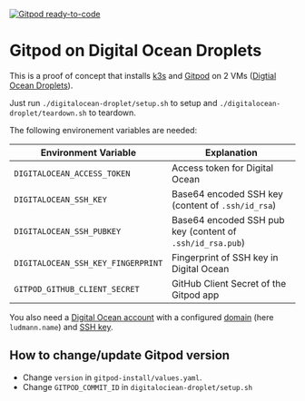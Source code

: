 [![Gitpod ready-to-code](https://img.shields.io/badge/Gitpod-ready--to--code-blue?logo=gitpod)](https://gitpod.io/#https://github.com/corneliusludmann/gitpod-k3s-droplet)

# Gitpod on Digital Ocean Droplets

This is a proof of concept that installs [k3s](https://k3s.io/) and [Gitpod](http://gitpod.io/) on 2 VMs ([Digtial Ocean Droplets](https://www.digitalocean.com/products/droplets/)).

Just run `./digitalocean-droplet/setup.sh` to setup and `./digitalocean-droplet/teardown.sh` to teardown.

The following environement variables are needed:

| Environment Variable               | Explanation                                               |
|------------------------------------|-----------------------------------------------------------|
| `DIGITALOCEAN_ACCESS_TOKEN`        | Access token for Digital Ocean                            |
| `DIGITALOCEAN_SSH_KEY`             | Base64 encoded SSH key (content of `.ssh/id_rsa`)         |
| `DIGITALOCEAN_SSH_PUBKEY`          | Base64 encoded SSH pub key (content of `.ssh/id_rsa.pub`) |
| `DIGITALOCEAN_SSH_KEY_FINGERPRINT` | Fingerprint of SSH key in Digital Ocean                   |
| `GITPOD_GITHUB_CLIENT_SECRET`      | GitHub Client Secret of the Gitpod app                    |

You also need a [Digital Ocean account](https://digitalocean.com) with a configured [domain](https://cloud.digitalocean.com/networking/domains) (here `ludmann.name`) and [SSH key](https://cloud.digitalocean.com/account/security).

## How to change/update Gitpod version

- Change `version` in `gitpod-install/values.yaml`.
- Change `GITPOD_COMMIT_ID` in `digitalociean-droplet/setup.sh`
